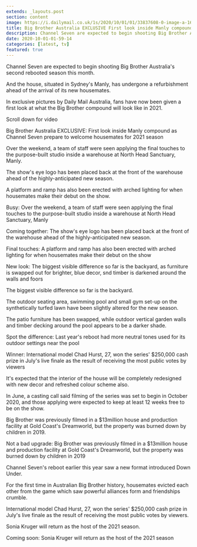 ```yaml
---
extends: _layouts.post
section: content
image: https://i.dailymail.co.uk/1s/2020/10/01/01/33837608-0-image-a-16_1601513684384.jpg 
title: Big Brother Australia EXCLUSIVE First look inside Manly compound for 2021 season  
description: Channel Seven are expected to begin shooting Big Brother Australias second rebooted season this month.  
date: 2020-10-01-01-59-14 
categories: [latest, tv] 
featured: true 
--- 
```

Channel Seven are expected to begin shooting Big Brother Australia's second rebooted season this month. 

And the house, situated in Sydney's Manly, has undergone a refurbishment ahead of the arrival of its new housemates. 

In exclusive pictures by Daily Mail Australia, fans have now been given a first look at what the Big Brother compound will look like in 2021.

Scroll down for video 

Big Brother Australia EXCLUSIVE: First look inside Manly compound as Channel Seven prepare to welcome housemates for 2021 season

Over the weekend, a team of staff were seen applying the final touches to the purpose-built studio inside a warehouse at North Head Sanctuary, Manly.    

The show's eye logo has been placed back at the front of the warehouse ahead of the highly-anticipated new season.

A platform and ramp has also been erected with arched lighting for when housemates make their debut on the show. 

Busy: Over the weekend, a team of staff were seen applying the final touches to the purpose-built studio inside a warehouse at North Head Sanctuary, Manly

Coming together: The show's eye logo has been placed back at the front of the warehouse ahead of the highly-anticipated new season.

Final touches: A platform and ramp has also been erected with arched lighting for when housemates make their debut on the show

New look: The biggest visible difference so far is the backyard, as furniture is swapped out for brighter, blue decor, snd timber is darkened around the walls and foors

The biggest visible difference so far is the backyard.

The outdoor seating area, swimming pool and small gym set-up on the synthetically turfed lawn have been slightly altered for the new season.

The patio furniture has been swapped, while outdoor vertical garden walls and timber decking around the pool appears to be a darker shade.

Spot the difference: Last year's reboot had more neutral tones used for its outdoor settings near the pool

Winner: International model Chad Hurst, 27, won the series' $250,000 cash prize in July's live finale as the result of receiving the most public votes by viewers

It's expected that the interior of the house will be completely redesigned with new decor and refreshed colour scheme also.

In June, a casting call said filming of the series was set to begin in October 2020, and those applying were expected to keep at least 12 weeks free to be on the show.

Big Brother was previously filmed in a $13million house and production facility at Gold Coast's Dreamworld, but the property was burned down by children in 2019.

Not a bad upgrade: Big Brother was previously filmed in a $13million house and production facility at Gold Coast's Dreamworld, but the property was burned down by children in 2019

Channel Seven's reboot earlier this year saw a new format introduced Down Under.

For the first time in Australian Big Brother history, housemates evicted each other from the game which saw powerful alliances form and friendships crumble. 

International model Chad Hurst, 27, won the series' $250,000 cash prize in July's live finale as the result of receiving the most public votes by viewers.

Sonia Kruger will return as the host of the 2021 season. 

Coming soon: Sonia Kruger will return as the host of the 2021 season


